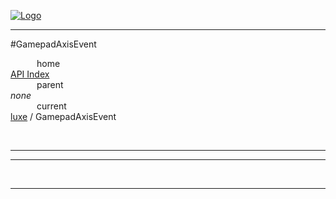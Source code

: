 
[![Logo](../../images/logo.png)](../../index.html)

---

#GamepadAxisEvent


&emsp;&emsp;&emsp;home   
[API Index](../../api/index.html#luxe)   
&emsp;&emsp;&emsp;parent    
_none_   
&emsp;&emsp;&emsp;current    
[luxe](./) / GamepadAxisEvent

<br/>

---




---



&nbsp;
&nbsp;
&nbsp;

---  


&nbsp;   
&nbsp;   